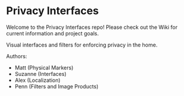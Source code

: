 Privacy Interfaces
==================

Welcome to the Privacy Interfaces repo!  Please check out the Wiki for current information and project goals. 

Visual interfaces and filters for enforcing privacy in the home.

Authors: 
* Matt (Physical Markers)
* Suzanne (Interfaces)
* Alex (Localization)
* Penn (Filters and Image Products)

